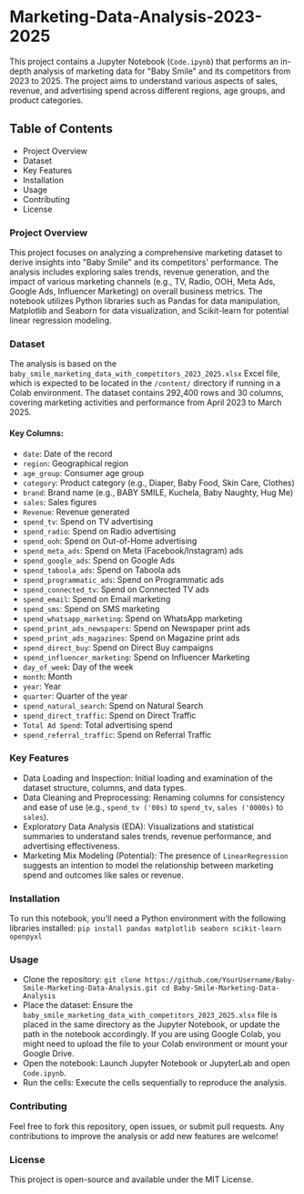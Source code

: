 # Marketing-Data-Analysis-2023-2025
This project contains a Jupyter Notebook (`Code.ipynb`) that performs an in-depth analysis of marketing data for "Baby Smile" and its competitors from 2023 to 2025. The project aims to understand various aspects of sales, revenue, and advertising spend across different regions, age groups, and product categories.

## Table of Contents
- Project Overview
- Dataset
- Key Features
- Installation
- Usage
- Contributing
- License

### Project Overview
This project focuses on analyzing a comprehensive marketing dataset to derive insights into "Baby Smile" and its competitors' performance. The analysis includes exploring sales trends, revenue generation, and the impact of various marketing channels (e.g., TV, Radio, OOH, Meta Ads, Google Ads, Influencer Marketing) on overall business metrics. The notebook utilizes Python libraries such as Pandas for data manipulation, Matplotlib and Seaborn for data visualization, and Scikit-learn for potential linear regression modeling.

### Dataset
The analysis is based on the `baby_smile_marketing_data_with_competitors_2023_2025.xlsx` Excel file, which is expected to be located in the `/content/` directory if running in a Colab environment. The dataset contains 292,400 rows and 30 columns, covering marketing activities and performance from April 2023 to March 2025.
#### Key Columns:
- `date`: Date of the record
- `region`: Geographical region
- `age_group`: Consumer age group
- `category`: Product category (e.g., Diaper, Baby Food, Skin Care, Clothes)
- `brand`: Brand name (e.g., BABY SMILE, Kuchela, Baby Naughty, Hug Me)
- `sales`: Sales figures
- `Revenue`: Revenue generated
- `spend_tv`: Spend on TV advertising
- `spend_radio`: Spend on Radio advertising
- `spend_ooh`: Spend on Out-of-Home advertising
- `spend_meta_ads`: Spend on Meta (Facebook/Instagram) ads
- `spend_google_ads`: Spend on Google Ads
- `spend_taboola_ads`: Spend on Taboola ads
- `spend_programmatic_ads`: Spend on Programmatic ads
- `spend_connected_tv`: Spend on Connected TV ads
- `spend_email`: Spend on Email marketing
- `spend_sms`: Spend on SMS marketing
- `spend_whatsapp_marketing`: Spend on WhatsApp marketing
- `spend_print_ads_newspapers`: Spend on Newspaper print ads
- `spend_print_ads_magazines`: Spend on Magazine print ads
- `spend_direct_buy`: Spend on Direct Buy campaigns
- `spend_influencer_marketing`: Spend on Influencer Marketing
- `day_of_week`: Day of the week
- `month`: Month
- `year`: Year
- `quarter`: Quarter of the year
- `spend_natural_search`: Spend on Natural Search
- `spend_direct_traffic`: Spend on Direct Traffic
- `Total Ad Spend`: Total advertising spend
- `spend_referral_traffic`: Spend on Referral Traffic

### Key Features
- Data Loading and Inspection: Initial loading and examination of the dataset structure, columns, and data types.
- Data Cleaning and Preprocessing: Renaming columns for consistency and ease of use (e.g., `spend_tv ('00s)` to `spend_tv`, `sales ('0000s)` to `sales`).
- Exploratory Data Analysis (EDA): Visualizations and statistical summaries to understand sales trends, revenue performance, and advertising effectiveness.
- Marketing Mix Modeling (Potential): The presence of `LinearRegression` suggests an intention to model the relationship between marketing spend and outcomes like sales or revenue.

### Installation
To run this notebook, you'll need a Python environment with the following libraries installed:
`pip install pandas matplotlib seaborn scikit-learn openpyxl`

### Usage
- Clone the repository:
`git clone https://github.com/YourUsername/Baby-Smile-Marketing-Data-Analysis.git
cd Baby-Smile-Marketing-Data-Analysis`
- Place the dataset:
Ensure the `baby_smile_marketing_data_with_competitors_2023_2025.xlsx` file is placed in the same directory as the Jupyter Notebook, or update the path in the notebook accordingly. If you are using Google Colab, you might need to upload the file to your Colab environment or mount your Google Drive.
- Open the notebook:
Launch Jupyter Notebook or JupyterLab and open `Code.ipynb`.
- Run the cells:
Execute the cells sequentially to reproduce the analysis.

### Contributing
Feel free to fork this repository, open issues, or submit pull requests. Any contributions to improve the analysis or add new features are welcome!

### License
This project is open-source and available under the MIT License.
